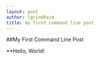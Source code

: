 ```yaml
---
layout: post
author: lgrindheim
title: my first command line post
---
```


##My First Command Line Post

**Hello, World!

